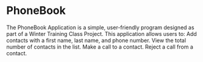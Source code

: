 # PhoneBook
The PhoneBook Application is a simple, user-friendly program designed as part of a Winter Training Class Project. This application allows users to:  Add contacts with a first name, last name, and phone number.  View the total number of contacts in the list.  Make a call to a contact.  Reject a call from a contact.
